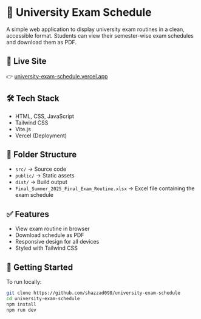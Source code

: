 # 📅 University Exam Schedule

A simple web application to display university exam routines in a clean, accessible format. Students can view their semester-wise exam schedules and download them as PDF.

## 🔗 Live Site
👉 [university-exam-schedule.vercel.app](https://university-exam-schedule.vercel.app)

## 🛠️ Tech Stack
- HTML, CSS, JavaScript
- Tailwind CSS
- Vite.js
- Vercel (Deployment)

## 📁 Folder Structure
- `src/` → Source code
- `public/` → Static assets
- `dist/` → Build output
- `Final_Summer_2025_Final_Exam_Routine.xlsx` → Excel file containing the exam schedule

## ✅ Features
- View exam routine in browser
- Download schedule as PDF
- Responsive design for all devices
- Styled with Tailwind CSS

## 🚀 Getting Started
To run locally:
```bash
git clone https://github.com/shazzad098/university-exam-schedule
cd university-exam-schedule
npm install
npm run dev
